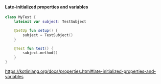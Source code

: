 #### Late-initialized properties and variables

```kotlin
class MyTest {
    lateinit var subject: TestSubject

    @SetUp fun setup() {
        subject = TestSubject()
    }

    @Test fun test() {
        subject.method()
    }
}
```

https://kotlinlang.org/docs/properties.html#late-initialized-properties-and-variables
